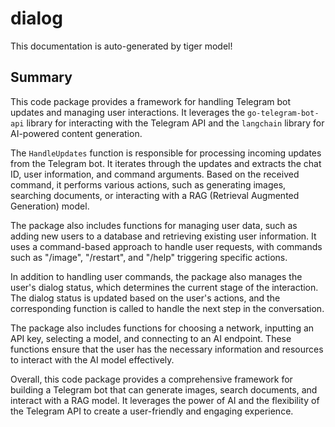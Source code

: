 # dialog

This documentation is auto-generated by tiger model!

## Summary

This code package provides a framework for handling Telegram bot updates and managing user interactions. It leverages the `go-telegram-bot-api` library for interacting with the Telegram API and the `langchain` library for AI-powered content generation.

The `HandleUpdates` function is responsible for processing incoming updates from the Telegram bot. It iterates through the updates and extracts the chat ID, user information, and command arguments. Based on the received command, it performs various actions, such as generating images, searching documents, or interacting with a RAG (Retrieval Augmented Generation) model.

The package also includes functions for managing user data, such as adding new users to a database and retrieving existing user information. It uses a command-based approach to handle user requests, with commands such as "/image", "/restart", and "/help" triggering specific actions.

In addition to handling user commands, the package also manages the user's dialog status, which determines the current stage of the interaction. The dialog status is updated based on the user's actions, and the corresponding function is called to handle the next step in the conversation.

The package also includes functions for choosing a network, inputting an API key, selecting a model, and connecting to an AI endpoint. These functions ensure that the user has the necessary information and resources to interact with the AI model effectively.

Overall, this code package provides a comprehensive framework for building a Telegram bot that can generate images, search documents, and interact with a RAG model. It leverages the power of AI and the flexibility of the Telegram API to create a user-friendly and engaging experience.



